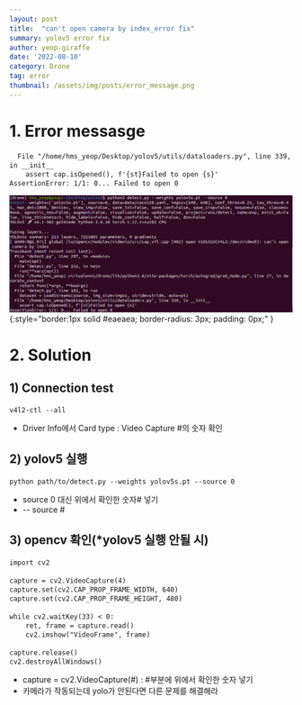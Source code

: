 ```yaml
---
layout: post
title:  "can't open camera by index_error fix"
summary: yolov5 error fix
author: yeop-giraffe
date: '2022-08-10'
category: Drone
tag: error
thumbnail: /assets/img/posts/error_message.png
---
```


# 1. Error messasge
```terminal
  File "/home/hms_yeop/Desktop/yolov5/utils/dataloaders.py", line 339, in __init__ 
    assert cap.isOpened(), f'{st}Failed to open {s}'
AssertionError: 1/1: 0... Failed to open 0
```

![error_code](/assets/img/posts/error_message.png){:style="border:1px solid #eaeaea; border-radius: 3px; padding: 0px;" }

# 2. Solution
## 1) Connection test
```terminal
v4l2-ctl --all 
```
- Driver Info에서 Card type : Video Capture #의 숫자 확인

## 2) yolov5 실행
```terminal
python path/to/detect.py --weights yolov5s.pt --source 0
```
- source 0 대신 위에서 확인한 숫자# 넣기
- -- source #

## 3) opencv 확인(*yolov5 실행 안될 시)
```terminal
import cv2

capture = cv2.VideoCapture(4)
capture.set(cv2.CAP_PROP_FRAME_WIDTH, 640)
capture.set(cv2.CAP_PROP_FRAME_HEIGHT, 480)

while cv2.waitKey(33) < 0:
    ret, frame = capture.read()
    cv2.imshow("VideoFrame", frame)

capture.release()
cv2.destroyAllWindows()
```
- capture = cv2.VideoCapture(#) : #부분에 위에서 확인한 숫자 넣기
- 카메라가 작동되는데 yolo가 안된다면 다른 문제를 해결해라